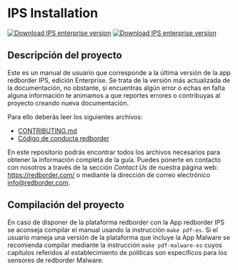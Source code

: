 # IPS Installation

[![Download IPS enterprise version](https://img.shields.io/badge/PDF-IPS--v1.1-0--red.svg)](https://github.com/redBorder/doc-ips-installation/releases/download/1.1-0/redBorder_IPS-3-Guia_de_instalacion-es-ES.pdf)
[![Download IPS enterprise version](https://img.shields.io/badge/PDF-Malware--v1.1-0--red.svg)](https://github.com/redBorder/doc-ips-installation/releases/download/1.1-0/redBorder_IPS-3-Guia_de_instalacion-malware-es-ES.pdf)


## Descripción del proyecto
Este es un manual de usuario que corresponde a la última versión de la app redborder IPS, edición Enterprise.
Se trata de la versión más actualizada de la documentación, no obstante, si encuentras algún error o echas en
falta alguna información te animamos a que reportes errores o contribuyas al proyecto creando nueva documentación.

Para ello deberás leer los siguientes archivos:

+ [CONTRIBUTING.md](CONTRIBUTING.md)
+ [Código de conducta redborder](codigo_conducta.md)

En este repositorio podrás encontrar todos los archivos necesarios para obtener la información completa de la guía.
Puedes ponerte en contacto con nosotros a través de la sección *Contact Us* de nuestra página web:
https://redborder.com/ o mediante la dirección de correo electrónico info@redborder.com.

## Compilación del proyecto
En caso de disponer de la plataforma redborder con la App redborder IPS se aconseja compilar el manual usando la instrucción `make pdf-es`.
Si el usuario maneja una versión de la plataforma que incluye la App Malware se recomienda compilar mediante la instrucción `make pdf-malware-es` cuyos capítulos referidos al establecimiento de políticas son específicos para los sensores de redborder Malware.

